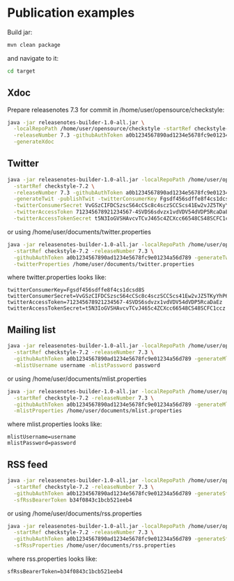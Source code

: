 # Publication examples

Build jar:

```bash
mvn clean package
```

and navigate to it:

```bash
cd target
```

## Xdoc

Prepare releasenotes 7.3 for commit in /home/user/opensource/checkstyle:

```bash
java -jar releasenotes-builder-1.0-all.jar \
  -localRepoPath /home/user/opensource/checkstyle -startRef checkstyle-7.2 \
  -releaseNumber 7.3 -githubAuthToken a0b1234567890ad1234e5678fc9e01234a56d789 \
  -generateXdoc
```

## Twitter

```bash
java -jar releasenotes-builder-1.0-all.jar -localRepoPath /home/user/opensource/checkstyle \
  -startRef checkstyle-7.2 \
  -releaseNumber 7.3 -githubAuthToken a0b1234567890ad1234e5678fc9e01234a56d789 \
  -generateTwit -publishTwit -twitterConsumerKey Fgsdf456sdffe8f4cs1dcsd8S \
  -twitterConsumerSecret VvGSzCIFDCSzscS64cCSc8c4sczSCCScs41Ew2vJZ5TKyYhP6F \
  -twitterAccessToken 712345678921234567-4SVDS6sdvzx1vdVDV54dVDP5RcaDaEz \
  -twitterAccessTokenSecret t5N3IoGVSHAvcvTCvJ465c4ZCXcc66548CS48SCFC1ccz
```

or using /home/user/documents/twitter.properties

```bash
java -jar releasenotes-builder-1.0-all.jar -localRepoPath /home/user/opensource/checkstyle \
  -startRef checkstyle-7.2 -releaseNumber 7.3 \
  -githubAuthToken a0b1234567890ad1234e5678fc9e01234a56d789 -generateTwit -publishTwit \
  -twitterProperties /home/user/documents/twitter.properties
```

where twitter.properties looks like:

```properties
twitterConsumerKey=Fgsdf456sdffe8f4cs1dcsd8S
twitterConsumerSecret=VvGSzCIFDCSzscS64cCSc8c4sczSCCScs41Ew2vJZ5TKyYhP6F
twitterAccessToken=712345678921234567-4SVDS6sdvzx1vdVDV54dVDP5RcaDaEz
twitterAccessTokenSecret=t5N3IoGVSHAvcvTCvJ465c4ZCXcc66548CS48SCFC1ccz
```

## Mailing list

```bash
java -jar releasenotes-builder-1.0-all.jar -localRepoPath /home/user/opensource/checkstyle \
  -startRef checkstyle-7.2 -releaseNumber 7.3 \
  -githubAuthToken a0b1234567890ad1234e5678fc9e01234a56d789 -generateMlist -publishMlist \
  -mlistUsername username -mlistPassword password
```

or using /home/user/documents/mlist.properties

```bash
java -jar releasenotes-builder-1.0-all.jar -localRepoPath /home/user/opensource/checkstyle \
  -startRef checkstyle-7.2 -releaseNumber 7.3 \
  -githubAuthToken a0b1234567890ad1234e5678fc9e01234a56d789 -generateMlist -publishMlist \
  -mlistProperties /home/user/documents/mlist.properties
```

where mlist.properties looks like:

```properties
mlistUsername=username
mlistPassword=password
```

## RSS feed

```bash
java -jar releasenotes-builder-1.0-all.jar -localRepoPath /home/user/opensource/checkstyle \
  -startRef checkstyle-7.2 -releaseNumber 7.3 \
  -githubAuthToken a0b1234567890ad1234e5678fc9e01234a56d789 -generateSfRss -publishSfRss \
  -sfRssBearerToken b34f0843c1bcb521eeb4
```

or using /home/user/documents/rss.properties

```bash
java -jar releasenotes-builder-1.0-all.jar -localRepoPath /home/user/opensource/checkstyle \
  -startRef checkstyle-7.2 -releaseNumber 7.3 \
  -githubAuthToken a0b1234567890ad1234e5678fc9e01234a56d789 -generateSfRss -publishSfRss \
  -sfRssProperties /home/user/documents/rss.properties
```

where rss.properties looks like:

```properties
sfRssBearerToken=b34f0843c1bcb521eeb4
```
